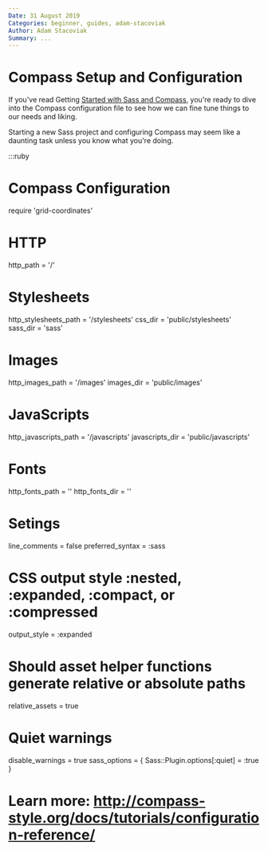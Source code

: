 ```yaml
---
Date: 31 August 2019
Categories: beginner, guides, adam-stacoviak
Author: Adam Stacoviak
Summary: ...
---
```


# Compass Setup and Configuration

If you've read Getting [Started with Sass and Compass](http://localhost:9393/beginner/getting-started-with-sass-and-compass), you're ready to dive into the Compass configuration file to see how we can fine tune things to our needs and liking.

Starting a new Sass project and configuring Compass may seem like a daunting task unless you know what you're doing.

:::ruby
# Compass Configuration

require 'grid-coordinates'

# HTTP
http_path             = '/'

# Stylesheets
http_stylesheets_path = '/stylesheets'
css_dir               = 'public/stylesheets'
sass_dir              = 'sass'

# Images
http_images_path      = '/images'
images_dir            = 'public/images'

# JavaScripts
http_javascripts_path = '/javascripts'
javascripts_dir       = 'public/javascripts'

# Fonts
http_fonts_path = ''
http_fonts_dir = ''

# Setings
line_comments         = false
preferred_syntax      = :sass

# CSS output style :nested, :expanded, :compact, or :compressed
output_style          = :expanded

# Should asset helper functions generate relative or absolute paths
relative_assets       = true

# Quiet warnings
disable_warnings = true
sass_options = { Sass::Plugin.options[:quiet] = :true }

# Learn more: http://compass-style.org/docs/tutorials/configuration-reference/
